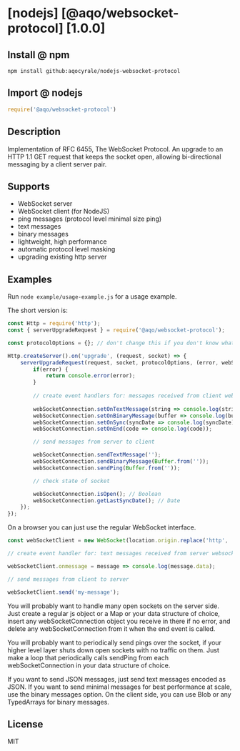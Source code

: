 # [nodejs] [@aqo/websocket-protocol] [1.0.0]

## Install @ npm
```shell
npm install github:aqocyrale/nodejs-websocket-protocol
```

## Import @ nodejs
```js
require('@aqo/websocket-protocol')
```

## Description

Implementation of RFC 6455, The WebSocket Protocol.
An upgrade to an HTTP 1.1 GET request that keeps the socket open,
allowing bi-directional messaging by a client server pair.

## Supports

- WebSocket server
- WebSocket client (for NodeJS)
- ping messages (protocol level minimal size ping)
- text messages
- binary messages
- lightweight, high performance
- automatic protocol level masking
- upgrading existing http server

## Examples

Run `node example/usage-example.js` for a usage example.

The short version is:
```js
const Http = require('http');
const { serverUpgradeRequest } = require('@aqo/websocket-protocol');

const protocolOptions = {}; // don't change this if you don't know what it's for

Http.createServer().on('upgrade', (request, socket) => {
	serverUpgradeRequest(request, socket, protocolOptions, (error, webSocketConnection) => {
		if(error) {
			return console.error(error);
		}
		
		// create event handlers for: messages received from client websocket, socket end
		
		webSocketConnection.setOnTextMessage(string => console.log(string));
		webSocketConnection.setOnBinaryMessage(buffer => console.log(buffer));
		webSocketConnection.setOnSync(syncDate => console.log(syncDate));
		webSocketConnection.setOnEnd(code => console.log(code));

		// send messages from server to client

		webSocketConnection.sendTextMessage('');
		webSocketConnection.sendBinaryMessage(Buffer.from(''));
		webSocketConnection.sendPing(Buffer.from(''));

		// check state of socket

		webSocketConnection.isOpen(); // Boolean
		webSocketConnection.getLastSyncDate(); // Date
	});
});
```

On a browser you can just use the regular WebSocket interface.
```js
const webSocketClient = new WebSocket(location.origin.replace('http', 'ws'));

// create event handler for: text messages received from server websocket

webSocketClient.onmessage = message => console.log(message.data);

// send messages from client to server

webSocketClient.send('my-message');
```

You will probably want to handle many open sockets on the server side.
Just create a regular js object or a Map or your data structure of choice,
insert any webSocketConnection object you receive in there if no error,
and delete any webSocketConnection from it when the end event is called.

You will probably want to periodically send pings over the socket,
if your higher level layer shuts down open sockets with no traffic on them.
Just make a loop that periodically calls sendPing from each webSocketConnection
in your data structure of choice.

If you want to send JSON messages, just send text messages encoded as JSON.
If you want to send minimal messages for best performance at scale,
use the binary messages option.
On the client side, you can use Blob or any TypedArrays for binary messages.

## License

MIT
